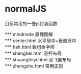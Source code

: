 # normalJS
目前常用的一些js封装函数


*** mindnode 原理图解<br>
*** center.html 水平居中+垂直居中 <br>
*** hah.html 数组金字塔<br>
*** shengbei.html 圣杯布局<br>
*** shuangfeiyi.html 双飞翼布局<br>
*** zhengzhe.html 常用正则<br>
